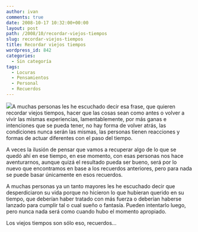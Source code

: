 ```yaml
---
author: ivan
comments: true
date: 2008-10-17 10:32:00+00:00
layout: post
path: /2008/10/recordar-viejos-tiempos
slug: recordar-viejos-tiempos
title: Recordar viejos tiempos
wordpress_id: 842
categories:
  - Sin categoría
tags:
  - Locuras
  - Pensamientos
  - Personal
  - Recuerdos
---
```


[![](http://ivan.campananaranjo.com/wp-content/uploads/2008/10/Cains-BallRoom.jpg)](http://3.bp.blogspot.com/_T2UWuNJg3dQ/SPuRQvZHUhI/AAAAAAAAA_I/roCzWG9PU_E/s1600-h/Cain%27s+BallRoom.jpg)A muchas personas les he escuchado decir esa frase, que quieren recordar viejos tiempos, hacer que las cosas sean como antes o volver a vivir las mismas experiencias, lamentablemente, por más ganas e intenciones que se pueda tener, no hay forma de volver atrás, las condiciones nunca serán las mismas, las personas tienen reacciones y formas de actuar diferentes con el paso del tiempo.

A veces la ilusión de pensar que vamos a recuperar algo de lo que se quedó ahí en ese tiempo, en ese momento, con esas personas nos hace aventurarnos, aunque quizá el resultado pueda ser bueno, será por lo nuevo que encontramos en base a los recuerdos anteriores, pero para nada se puede basar únicamente en esos recuerdos.

A muchas personas ya un tanto mayores les he escuchado decir que desperdiciaron su vida porque no hicieron lo que hubieran querido en su tiempo, que deberían haber tratado con más fuerza o deberían haberse lanzado para cumplir tal o cual sueño o fantasía. Pueden intentarlo luego, pero nunca nada será como cuando hubo el momento apropiado.

Los viejos tiempos son sólo eso, recuerdos...
